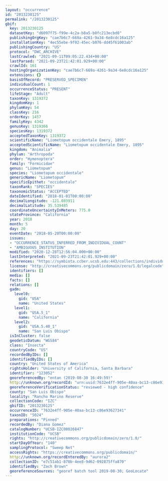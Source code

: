 ```yaml
---
layout: "occurrence"
id: "2013230125"
permalink: "/2013230125"
gbif:
  key: 2013230125
  datasetKey: "d6097f75-f99e-4c2a-b8a5-b0fc213ecbd0"
  publishingOrgKey: "cae7b6c7-669a-4261-9a34-6e8cdc16a125"
  installationKey: "4ec55ebe-9f92-45ec-b076-dd45f61003ab"
  publishingCountry: "US"
  protocol: "DWC_ARCHIVE"
  lastCrawled: "2021-09-11T09:05:22.434+00:00"
  lastParsed: "2021-09-23T21:42:01.929+00:00"
  crawlId: 161
  hostingOrganizationKey: "cae7b6c7-669a-4261-9a34-6e8cdc16a125"
  extensions: {}
  basisOfRecord: "PRESERVED_SPECIMEN"
  individualCount: 1
  occurrenceStatus: "PRESENT"
  lifeStage: "Adult"
  taxonKey: 1319372
  kingdomKey: 1
  phylumKey: 54
  classKey: 216
  orderKey: 1457
  familyKey: 4342
  genusKey: 1319366
  speciesKey: 1319372
  acceptedTaxonKey: 1319372
  scientificName: "Liometopum occidentale Emery, 1895"
  acceptedScientificName: "Liometopum occidentale Emery, 1895"
  kingdom: "Animalia"
  phylum: "Arthropoda"
  order: "Hymenoptera"
  family: "Formicidae"
  genus: "Liometopum"
  species: "Liometopum occidentale"
  genericName: "Liometopum"
  specificEpithet: "occidentale"
  taxonRank: "SPECIES"
  taxonomicStatus: "ACCEPTED"
  dateIdentified: "2018-01-01T00:00:00"
  decimalLongitude: -121.083911
  decimalLatitude: 35.539485
  coordinateUncertaintyInMeters: 775.0
  stateProvince: "California"
  year: 2018
  month: 5
  day: 20
  eventDate: "2018-05-20T00:00:00"
  issues:
  - "OCCURRENCE_STATUS_INFERRED_FROM_INDIVIDUAL_COUNT"
  - "AMBIGUOUS_INSTITUTION"
  modified: "2020-12-28T12:56:04.000+00:00"
  lastInterpreted: "2021-09-23T21:42:01.929+00:00"
  references: "https://symbiota.ccber.ucsb.edu:443/collections/individual/index.php?occid=123052"
  license: "http://creativecommons.org/publicdomain/zero/1.0/legalcode"
  identifiers: []
  media: []
  facts: []
  relations: []
  gadm:
    level0:
      gid: "USA"
      name: "United States"
    level1:
      gid: "USA.5_1"
      name: "California"
    level2:
      gid: "USA.5.40_1"
      name: "San Luis Obispo"
  isInCluster: false
  geodeticDatum: "WGS84"
  class: "Insecta"
  countryCode: "US"
  recordedByIDs: []
  identifiedByIDs: []
  country: "United States of America"
  rightsHolder: "University of California, Santa Barbara"
  identifier: "123052"
  georeferencedBy: "entan (2019-08-30 16:49:59)"
  http://unknown.org/recordId: "urn:uuid:7632e4ff-905e-40aa-bc13-c86e93627341"
  georeferenceVerificationStatus: "reviewed - high confidence"
  county: "San Luis Obispo"
  locality: "Rancho Marino Reserve"
  collectionCode: "IZC"
  gbifID: "2013230125"
  occurrenceID: "7632e4ff-905e-40aa-bc13-c86e93627341"
  taxonID: "5024"
  preparations: "Pinned"
  recordedBy: "Diana Gomez"
  catalogNumber: "UCSB-IZC00026847"
  institutionCode: "UCSB"
  rights: "http://creativecommons.org/publicdomain/zero/1.0/"
  startDayOfYear: "140"
  samplingProtocol: "Sweep Net"
  accessRights: "https://creativecommons.org/publicdomain/"
  http://unknown.org/recordEnteredBy: "aurora2"
  collectionID: "e7c51ab1-870b-4ee8-9d62-092875ffa870"
  identifiedBy: "Zach Brown"
  georeferenceSources: "georef batch tool 2019-08-30; GeoLocate"
---
```

